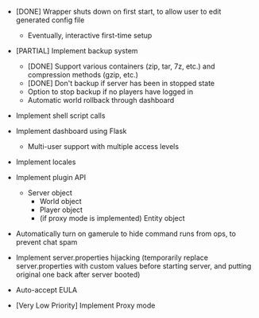 - [DONE] Wrapper shuts down on first start, to allow user to edit generated config file
    - Eventually, interactive first-time setup

- [PARTIAL] Implement backup system
    - [DONE] Support various containers (zip, tar, 7z, etc.) and compression methods (gzip, etc.)
    - [DONE] Don't backup if server has been in stopped state
    - Option to stop backup if no players have logged in
    - Automatic world rollback through dashboard
- Implement shell script calls
- Implement dashboard using Flask
    - Multi-user support with multiple access levels
- Implement locales
- Implement plugin API
    - Server object
        - World object
        - Player object
        - (if proxy mode is implemented) Entity object
- Automatically turn on gamerule to hide command runs from ops, to prevent chat spam
- Implement server.properties hijacking (temporarily replace server.properties with custom values before starting server, and putting original one back after server booted)
- Auto-accept EULA
- [Very Low Priority] Implement Proxy mode
